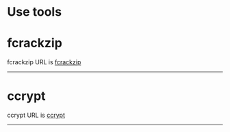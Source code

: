 # Use tools

# fcrackzip
fcrackzip URL is [fcrackzip](https://www.kali.org/tools/fcrackzip/)

<hr>

# ccrypt
ccrypt URL is [ccrypt](https://www.kali.org/tools/ccrypt/)

<hr>

